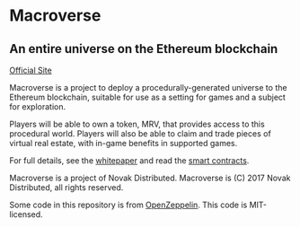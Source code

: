 # Macroverse
## An entire universe on the Ethereum blockchain

[Official Site](https://macroverse.io/)

Macroverse is a project to deploy a procedurally-generated universe to the Ethereum blockchain, suitable for use as a setting for games and a subject for exploration.

Players will be able to own a token, MRV, that provides access to this procedural world. Players will also be able to claim and trade pieces of virtual real estate, with in-game benefits in supported games.

For full details, see the [whitepaper](https://macroverse.io/MacroverseWhitepaper.pdf) and read the [smart contracts](https://github.com/NovakDistributed/macroverse/tree/master/contracts).

Macroverse is a project of Novak Distributed. Macroverse is (C) 2017 Novak Distributed, all rights reserved.

Some code in this repository is from [OpenZeppelin](https://github.com/OpenZeppelin/zeppelin-solidity). This code is MIT-licensed.